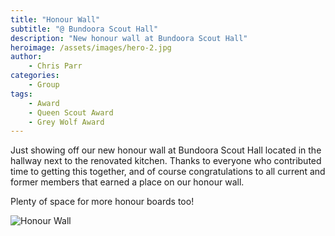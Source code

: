 ```yaml
---
title: "Honour Wall"
subtitle: "@ Bundoora Scout Hall"
description: "New honour wall at Bundoora Scout Hall"
heroimage: /assets/images/hero-2.jpg
author:
    - Chris Parr
categories:
    - Group
tags:
    - Award
    - Queen Scout Award
    - Grey Wolf Award
---
```


Just showing off our new honour wall at Bundoora Scout Hall located in the hallway next to the renovated kitchen. Thanks to everyone who contributed time to getting this together, and of course congratulations to all current and former members that earned a place on our honour wall.

Plenty of space for more honour boards too!

<p>
    <img src="//images.weserv.nl/?url={{ site.url | replace: 'http://','' | replace: 'https://','' }}/uploads/2022-08-06-honour-wall/02-honour-wall.jpg&w=600&h=600&output=jpg&q=50&t=inside&we" alt="Honour Wall" title="Honour Wall" class="img-fluid rounded mx-auto d-block" />
</p>